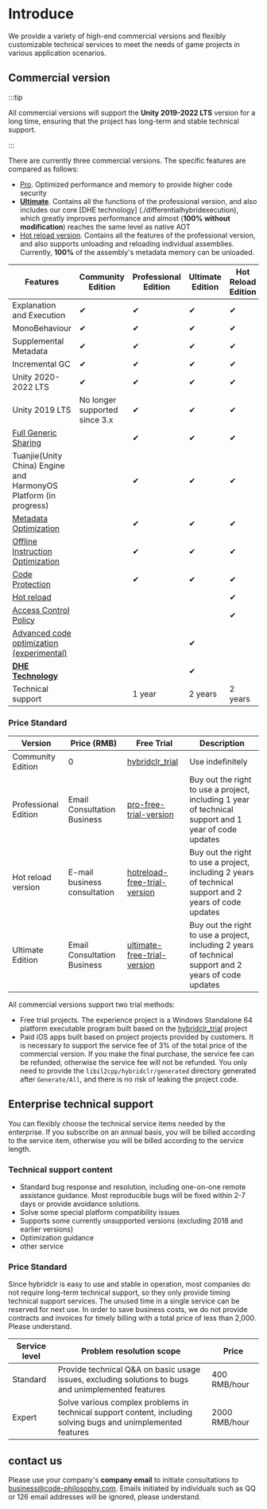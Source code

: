 # Introduce

We provide a variety of high-end commercial versions and flexibly customizable technical services to meet the needs of game projects in various application scenarios.

## Commercial version

:::tip

All commercial versions will support the **Unity 2019-2022 LTS** version for a long time, ensuring that the project has long-term and stable technical support.

:::

There are currently three commercial versions. The specific features are compared as follows:

- [Pro](./pro/intro.md). Optimized performance and memory to provide higher code security
- [**Ultimate**](./ultimate/intro.md). Contains all the functions of the professional version, and also includes our core [DHE technology] (./differentialhybridexecution), which greatly improves performance and almost (**100% without modification**) reaches the same level as native AOT
- [Hot reload version](./reload/intro.md). Contains all the features of the professional version, and also supports unloading and reloading individual assemblies. Currently, **100%** of the assembly's metadata memory can be unloaded.


|Features|Community Edition|Professional Edition|Ultimate Edition|Hot Reload Edition|
|-|-|-|-|-|
|Explanation and Execution|✔|✔|✔|✔|
|MonoBehaviour|✔|✔|✔|✔|
|Supplemental Metadata|✔|✔|✔|✔|
|Incremental GC|✔|✔|✔|✔|
|Unity 2020-2022 LTS|✔|✔|✔|✔|
|Unity 2019 LTS|No longer supported since 3.x|✔|✔|✔|
|[Full Generic Sharing](./fullgenericsharing)||✔|✔|✔|
|Tuanjie(Unity China) Engine and HarmonyOS Platform (in progress)||✔|✔|✔|
|[Metadata Optimization](./metadataoptimization.md)||✔|✔|✔|
|[Offline Instruction Optimization](./basiccodeoptimization)||✔|✔|✔|
|[Code Protection](./basicencryption)||✔|✔|✔|
|[Hot reload](./reload/hotreloadassembly)||||✔|
|[Access Control Policy](./accesspolicy)||||✔|
|[Advanced code optimization (experimental)](./advancedcodeoptimization)|||✔||
|[**DHE Technology**](./differentialhybridexecution)|||✔||
|Technical support||1 year|2 years|2 years|

### Price Standard

|Version|Price (RMB)|Free Trial|Description|
|-|-|-|-|
|Community Edition|0|[hybridclr_trial](https://github.com/focus-creative-games/hybridclr_trial)|Use indefinitely|
|Professional Edition|Email Consultation Business|[pro-free-trial-version](https://github.com/focus-creative-games/hybridclr_trial/releases/tag/v4.3.6)|Buy out the right to use a project, including 1 year of technical support and 1 year of code updates|
|Hot reload version|E-mail business consultation|[hotreload-free-trial-version](https://github.com/focus-creative-games/hybridclr_trial/releases/tag/v4.4.11)|Buy out the right to use a project, including 2 years of technical support and 2 years of code updates|
|Ultimate Edition|Email Consultation Business|[ultimate-free-trial-version](https://github.com/focus-creative-games/dhe_demo/releases/tag/v4.5.8)|Buy out the right to use a project, including 2 years of technical support and 2 years of code updates|

All commercial versions support two trial methods:

- Free trial projects. The experience project is a Windows Standalone 64 platform executable program built based on the [hybridclr_trial](https://github.com/focus-creative-games/hybridclr_trial) project
- Paid iOS apps built based on project projects provided by customers. It is necessary to support the service fee of 3% of the total price of the commercial version. If you make the final purchase, the service fee can be refunded, otherwise the service fee will not be refunded. You only need to provide the `libil2cpp/hybridclr/generated` directory generated after `Generate/All`, and there is no risk of leaking the project code.

## Enterprise technical support

You can flexibly choose the technical service items needed by the enterprise. If you subscribe on an annual basis, you will be billed according to the service item, otherwise you will be billed according to the service length.

### Technical support content

- Standard bug response and resolution, including one-on-one remote assistance guidance. Most reproducible bugs will be fixed within 2-7 days or provide avoidance solutions.
- Solve some special platform compatibility issues
- Supports some currently unsupported versions (excluding 2018 and earlier versions)
- Optimization guidance
- other service

### Price Standard

Since hybridclr is easy to use and stable in operation, most companies do not require long-term technical support, so they only provide timing technical support services.
The unused time in a single service can be reserved for next use. In order to save business costs, we do not provide contracts and invoices for timely billing with a total price of less than 2,000. Please understand.

|Service level|Problem resolution scope|Price|
|-|-|-|
|Standard|Provide technical Q&A on basic usage issues, excluding solutions to bugs and unimplemented features|400 RMB/hour|
|Expert|Solve various complex problems in technical support content, including solving bugs and unimplemented features|2000 RMB/hour|


## contact us

Please use your company's **company email** to initiate consultations to business@code-philosophy.com. Emails initiated by individuals such as QQ or 126 email addresses will be ignored, please understand.
